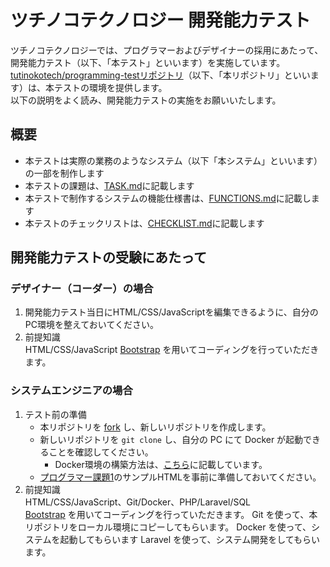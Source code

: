 # ツチノコテクノロジー 開発能力テスト

ツチノコテクノロジーでは、プログラマーおよびデザイナーの採用にあたって、開発能力テスト（以下、「本テスト」といいます）を実施しています。  
[tutinokotech/programming-testリポジトリ](https://github.com/tutinokotech/programming-test)（以下、「本リポジトリ」といいます）は、本テストの環境を提供します。  
以下の説明をよく読み、開発能力テストの実施をお願いいたします。   

## 概要

- 本テストは実際の業務のようなシステム（以下「本システム」といいます）の一部を制作します  
- 本テストの課題は、[TASK.md](docs/TASK.md)に記載します  
- 本テストで制作するシステムの機能仕様書は、[FUNCTIONS.md](docs/FUNCTIONS.md)に記載します  
- 本テストのチェックリストは、[CHECKLIST.md](docs/CHECKLIST.md)に記載します

## 開発能力テストの受験にあたって

### デザイナー（コーダー）の場合

1. 開発能力テスト当日にHTML/CSS/JavaScriptを編集できるように、自分のPC環境を整えておいてください。
1. 前提知識  
   HTML/CSS/JavaScript
   [Bootstrap](https://getbootstrap.jp/) を用いてコーディングを行っていただきます。

### システムエンジニアの場合

1. テスト前の準備
   - 本リポジトリを [fork](https://docs.github.com/ja/get-started/quickstart/fork-a-repo) し、新しいリポジトリを作成します。
   - 新しいリポジトリを `git clone` し、自分の PC にて Docker が起動できることを確認してください。
     - Docker環境の構築方法は、[こちら](./docs/DOCKER_USAGE.md)に記載しています。
   - [プログラマー課題1](https://github.com/tutinokotech/programming-test/blob/main/docs/TASK.md#%E3%83%97%E3%83%AD%E3%82%B0%E3%83%A9%E3%83%9E%E3%83%BC%E8%AA%B2%E9%A1%8C1)のサンプルHTMLを事前に準備しておいてください。
2. 前提知識  
   HTML/CSS/JavaScript、Git/Docker、PHP/Laravel/SQL  
   [Bootstrap](https://getbootstrap.jp/) を用いてコーディングを行っていただきます。
   Git を使って、本リポジトリをローカル環境にコピーしてもらいます。
   Docker を使って、システムを起動してもらいます
   Laravel を使って、システム開発をしてもらいます。
